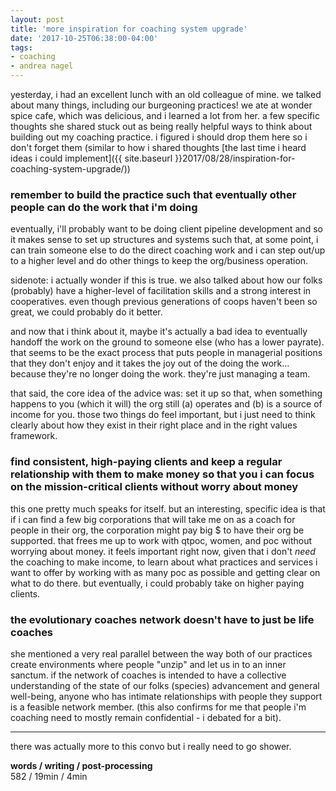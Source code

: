 ```yaml
---
layout: post
title: 'more inspiration for coaching system upgrade'
date: '2017-10-25T06:38:00-04:00'
tags:
- coaching
- andrea nagel
--- 
```


yesterday, i had an excellent lunch with an old colleague of mine. we talked about many things, including our burgeoning practices! we ate at wonder spice cafe, which was delicious, and i learned a lot from her. a few specific thoughts she shared stuck out as being really helpful ways to think about building out my coaching practice. i figured i should drop them here so i don't forget them (similar to how i shared thoughts [the last time i heard ideas i could implement]({{ site.baseurl }}2017/08/28/inspiration-for-coaching-system-upgrade/))

### remember to build the practice such that eventually other people can do the work that i'm doing 

eventually, i'll probably want to be doing client pipeline development and so it makes sense to set up structures and systems such that, at some point, i can train someone else to do the direct coaching work and i can step out/up to a higher level and do other things to keep the org/business operation. 

sidenote: i actually wonder if this is true. we also talked about how our folks (probably) have a higher-level of facilitation skills and a strong interest in cooperatives. even though previous generations of coops haven't been so great, we could probably do it better. 

and now that i think about it, maybe it's actually a bad idea to eventually handoff the work on the ground to someone else (who has a lower payrate). that seems to be the exact process that puts people in managerial positions that they don't enjoy and it takes the joy out of the doing the work... because they're no longer doing the work. they're just managing a team. 

that said, the core idea of the advice was: set it up so that, when something happens to you (which it will) the org still (a) operates and (b) is a source of income for you. those two things do feel important, but i just need to think clearly about how they exist in their right place and in the right values framework. 

### find consistent, high-paying clients and keep a regular relationship with them to make money so that you i can focus on the mission-critical clients without worry about money 

this one pretty much speaks for itself. but an interesting, specific idea is that if i can find a few big corporations that will take me on as a coach for people in their org, the corporation might pay big $ to have their org be supported. that frees me up to work with qtpoc, women, and poc without worrying about money. it feels important right now, given that i don't *need* the coaching to make income, to learn about what practices and services i want to offer by working with as many poc as possible and getting clear on what to do there. but eventually, i could probably take on higher paying clients. 

### the evolutionary coaches network doesn't have to just be life coaches

she mentioned a very real parallel between the way both of our practices  create environments where people "unzip" and let us in to an inner sanctum. if the network of coaches is intended to have a collective understanding of the state of our folks (species) advancement and general well-being, anyone who has intimate relationships with people they support is a feasible network member. (this also confirms for me that people i'm coaching need to mostly remain confidential - i debated for a bit). 

---

there was actually more to this convo but i really need to go shower. 
<!-- hyperlink bank -->

**words / writing / post-processing**  
582 / 19min / 4min